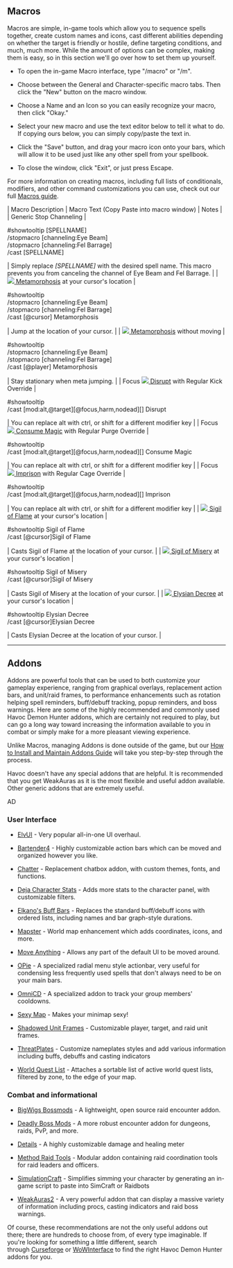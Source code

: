Macros
------

Macros are simple, in-game tools which allow you to sequence spells together, create custom names and icons, cast different abilities depending on whether the target is friendly or hostile, define targeting conditions, and much, much more. While the amount of options can be complex, making them is easy, so in this section we'll go over how to set them up yourself.

-   To open the in-game Macro interface, type "/macro" or "/m".

-   Choose between the General and Character-specific macro tabs. Then click the "New" button on the macro window.

-   Choose a Name and an Icon so you can easily recognize your macro, then click "Okay."

-   Select your new macro and use the text editor below to tell it what to do. If copying ours below, you can simply copy/paste the text in.

-   Click the "Save" button, and drag your macro icon onto your bars, which will allow it to be used just like any other spell from your spellbook.

-   To close the window, click "Exit", or just press Escape.

For more information on creating macros, including full lists of conditionals, modifiers, and other command customizations you can use, check out our full [Macros guide](https://www.wowhead.com/making-a-macro-commands-modifiers-warcraft-guide).

| Macro Description | Macro Text (Copy Paste into macro window) | Notes |
| Generic Stop Channeling |

#showtooltip [SPELLNAME]\
/stopmacro [channeling:Eye Beam]\
/stopmacro [channeling:Fel Barrage]\
/cast [SPELLNAME]

 | Simply replace *[SPELLNAME]* with the desired spell name. This macro prevents you from canceling the channel of Eye Beam and Fel Barrage. |
| [![](https://wow.zamimg.com/images/wow/icons/tiny/ability_demonhunter_metamorphasisdps.gif) Metamorphosis](https://www.wowhead.com/spell=191427/metamorphosis) at your cursor's location |

#showtooltip\
/stopmacro [channeling:Eye Beam]\
/stopmacro [channeling:Fel Barrage]\
/cast [@cursor] Metamorphosis

 | Jump at the location of your cursor. |
| [![](https://wow.zamimg.com/images/wow/icons/tiny/ability_demonhunter_metamorphasisdps.gif) Metamorphosis](https://www.wowhead.com/spell=191427/metamorphosis) without moving |

#showtooltip\
/stopmacro [channeling:Eye Beam]\
/stopmacro [channeling:Fel Barrage]\
/cast [@player] Metamorphosis

 | Stay stationary when meta jumping. |
| Focus [![](https://wow.zamimg.com/images/wow/icons/tiny/ability_demonhunter_consumemagic.gif) Disrupt](https://www.wowhead.com/spell=183752/disrupt) with Regular Kick Override |

#showtooltip\
/cast [mod:alt,@target][@focus,harm,nodead][] Disrupt

 | You can replace alt with ctrl, or shift for a different modifier key |
| Focus [![](https://wow.zamimg.com/images/wow/icons/tiny/spell_misc_zandalari_council_soulswap.gif) Consume Magic](https://www.wowhead.com/spell=278326/consume-magic) with Regular Purge Override |

#showtooltip\
/cast [mod:alt,@target][@focus,harm,nodead][] Consume Magic

 | You can replace alt with ctrl, or shift for a different modifier key |
| Focus [![](https://wow.zamimg.com/images/wow/icons/tiny/ability_demonhunter_imprison.gif) Imprison](https://www.wowhead.com/spell=217832/imprison) with Regular Cage Override |

#showtooltip\
/cast [mod:alt,@target][@focus,harm,nodead][] Imprison

 | You can replace alt with ctrl, or shift for a different modifier key |
| [![](https://wow.zamimg.com/images/wow/icons/tiny/ability_demonhunter_sigilofinquisition.gif) Sigil of Flame](https://www.wowhead.com/spell=389810/sigil-of-flame) at your cursor's location |

#showtooltip Sigil of Flame\
/cast [@cursor]Sigil of Flame

 | Casts Sigil of Flame at the location of your cursor. |
| [![](https://wow.zamimg.com/images/wow/icons/tiny/ability_demonhunter_sigilofmisery.gif) Sigil of Misery](https://www.wowhead.com/spell=207684/sigil-of-misery) at your cursor's location |

#showtooltip Sigil of Misery\
/cast [@cursor]Sigil of Misery

 | Casts Sigil of Misery at the location of your cursor. |
| [![](https://wow.zamimg.com/images/wow/icons/tiny/ability_bastion_demonhunter.gif) Elysian Decree](https://www.wowhead.com/spell=394985/elysian-decree) at your cursor's location |

#showtooltip Elysian Decree\
/cast [@cursor]Elysian Decree

 | Casts Elysian Decree at the location of your cursor. |

* * * * *

Addons
------

Addons are powerful tools that can be used to both customize your gameplay experience, ranging from graphical overlays, replacement action bars, and unit/raid frames, to performance enhancements such as rotation helping spell reminders, buff/debuff tracking, popup reminders, and boss warnings. Here are some of the highly recommended and commonly used Havoc Demon Hunter addons, which are certainly not required to play, but can go a long way toward increasing the information available to you in combat or simply make for a more pleasant viewing experience.

Unlike Macros, managing Addons is done outside of the game, but our [How to Install and Maintain Addons Guide](https://www.wowhead.com/addons-how-to-install-and-maintain) will take you step-by-step through the process.

Havoc doesn't have any special addons that are helpful. It is recommended that you get WeakAuras as it is the most flexible and useful addon available. Other generic addons that are extremely useful.

AD

### User Interface

-   [ElvUI](https://www.wowhead.com/guide/elvui-addon-setup-customization) - Very popular all-in-one UI overhaul.

-   [Bartender4](https://www.curseforge.com/WoW/addons/bartender4) - Highly customizable action bars which can be moved and organized however you like.

-   [Chatter](https://www.wowace.com/projects/chatter) - Replacement chatbox addon, with custom themes, fonts, and functions.

-   [Deja Character Stats](https://wow.curseforge.com/projects/dejacharacterstats) - Adds more stats to the character panel, with customizable filters.

-   [Elkano's Buff Bars](https://www.wowace.com/projects/elkbuffbars) - Replaces the standard buff/debuff icons with ordered lists, including names and bar graph-style durations.

-   [Mapster](https://www.curseforge.com/wow/addons/mapster) - World map enhancement which adds coordinates, icons, and more.

-   [Move Anything](https://wow.curseforge.com/projects/move-anything) - Allows any part of the default UI to be moved around.

-   [OPie](https://wow.curseforge.com/projects/opie) - A specialized radial menu style actionbar, very useful for condensing less frequently used spells that don't always need to be on your main bars.

-   [OmniCD](https://www.curseforge.com/wow/addons/omnicd) - A specialized addon to track your group members' cooldowns.

-   [Sexy Map](https://www.curseforge.com/wow/addons/sexymap) - Makes your minimap sexy!

-   [Shadowed Unit Frames](https://www.wowace.com/projects/shadowed-unit-frames) - Customizable player, target, and raid unit frames.

-   [ThreatPlates](https://wow.curseforge.com/projects/tidy-plates-threat-plates) - Customize nameplates styles and add various information including buffs, debuffs and casting indicators

-   [World Quest List](https://www.curseforge.com/wow/addons/world-quests-list) - Attaches a sortable list of active world quest lists, filtered by zone, to the edge of your map.

### Combat and informational

-   [BigWigs Bossmods](https://www.wowhead.com/guide/bigwigs-boss-mods-addon-guide-6097) - A lightweight, open source raid encounter addon.

-   [Deadly Boss Mods](https://www.wowhead.com/guide/deadly-boss-mods-addon-guide-5995) - A more robust encounter addon for dungeons, raids, PvP, and more.

-   [Details](https://www.wowhead.com/guide/details-damage-meter-addon-guide-6112) - A highly customizable damage and healing meter

-   [Method Raid Tools](https://www.curseforge.com/wow/addons/method-raid-tools) - Modular addon containing raid coordination tools for raid leaders and officers.

-   [SimulationCraft](https://www.wowhead.com/guide/how-to-use-simulationcraft-and-pawn-4885) - Simplifies simming your character by generating an in-game script to paste into SimCraft or Raidbots

-   [WeakAuras2](https://www.wowhead.com/guide/how-to-create-and-use-weakauras-5929) - A very powerful addon that can display a massive variety of information including procs, casting indicators and raid boss warnings.

Of course, these recommendations are not the only useful addons out there; there are hundreds to choose from, of every type imaginable. If you're looking for something a little different, search through [Curseforge](https://wow.curseforge.com/addons) or [WoWInterface](https://wow.curseforge.com/addons) to find the right Havoc Demon Hunter addons for you.
